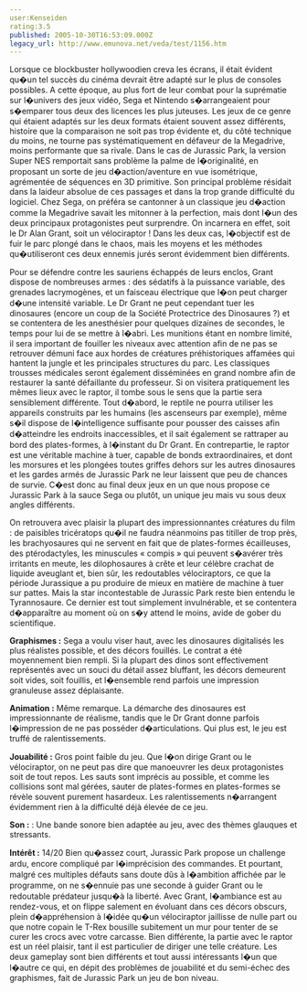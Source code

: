 ```yaml
---
user:Kenseiden
rating:3.5
published: 2005-10-30T16:53:09.000Z
legacy_url: http://www.emunova.net/veda/test/1156.htm
---
```

Lorsque ce blockbuster hollywoodien creva les écrans, il était évident qu�un tel succès du cinéma devrait être adapté sur le plus de consoles possibles. A cette époque, au plus fort de leur combat pour la suprématie sur l�univers des jeux vidéo, Sega et Nintendo s�arrangeaient pour s�emparer tous deux des licences les plus juteuses. Les jeux de ce genre qui étaient adaptés sur les deux formats étaient souvent assez différents, histoire que la comparaison ne soit pas trop évidente et, du côté technique du moins, ne tourne pas systématiquement en défaveur de la Megadrive, moins performante que sa rivale. Dans le cas de Jurassic Park, la version Super NES remportait sans problème la palme de l�originalité, en proposant un sorte de jeu d�action/aventure en vue isométrique, agrémentée de séquences en 3D primitive. Son principal problème résidait dans la laideur absolue de ces passages et dans la trop grande difficulté du logiciel. Chez Sega, on préféra se cantonner à un classique jeu d�action comme la Megadrive savait les mitonner à la perfection, mais dont l�un des deux principaux protagonistes peut surprendre. On incarnera en effet, soit le Dr Alan Grant, soit un vélociraptor ! Dans les deux cas, l�objectif est de fuir le parc plongé dans le chaos, mais les moyens et les méthodes qu�utiliseront ces deux ennemis jurés seront évidemment bien différents.   

  

Pour se défendre contre les sauriens échappés de leurs enclos, Grant dispose de nombreuses armes : des sédatifs à la puissance variable, des grenades lacrymogènes, et un faisceau électrique que l�on peut charger d�une intensité variable. Le Dr Grant ne peut cependant tuer les dinosaures (encore un coup de la Société Protectrice des Dinosaures ?) et se contentera de les anesthésier pour quelques dizaines de secondes, le temps pour lui de se mettre à l�abri. Les munitions étant en nombre limité, il sera important de fouiller les niveaux avec attention afin de ne pas se retrouver démuni face aux hordes de créatures préhistoriques affamées qui hantent la jungle et les principales structures du parc. Les classiques trousses médicales seront également disséminées en grand nombre afin de restaurer la santé défaillante du professeur. Si on visitera pratiquement les mêmes lieux avec le raptor, il tombe sous le sens que la partie sera sensiblement différente. Tout d�abord, le reptile ne pourra utiliser les appareils construits par les humains (les ascenseurs par exemple), même s�il dispose de l�intelligence suffisante pour pousser des caisses afin d�atteindre les endroits inaccessibles, et il sait également se rattraper au bord des plates-formes, à l�instant du Dr Grant. En contrepartie, le raptor est une véritable machine à tuer, capable de bonds extraordinaires, et dont les morsures et les plongées toutes griffes dehors sur les autres dinosaures et les gardes armés de Jurassic Park ne leur laissent que peu de chances de survie. C�est donc au final deux jeux en un que nous propose ce Jurassic Park à la sauce Sega ou plutôt, un unique jeu mais vu sous deux angles différents.   

  

On retrouvera avec plaisir la plupart des impressionnantes créatures du film : de paisibles tricératops qu�il ne faudra néanmoins pas titiller de trop près, les brachyosaures qui ne servent en fait que de plates-formes écailleuses, des ptérodactyles, les minuscules « compis » qui peuvent s�avérer très irritants en meute, les dilophosaures à crête et leur célèbre crachat de liquide aveuglant et, bien sûr, les redoutables vélociraptors, ce que la période Jurassique a pu produire de mieux en matière de machine à tuer sur pattes. Mais la star incontestable de Jurassic Park reste bien entendu le Tyrannosaure. Ce dernier est tout simplement invulnérable, et se contentera d�apparaître au moment où on s�y attend le moins, avide de gober du scientifique.   

  

**Graphismes :** Sega a voulu viser haut, avec les dinosaures digitalisés les plus réalistes possible, et des décors fouillés. Le contrat a été moyennement bien rempli. Si la plupart des dinos sont effectivement représentés avec un souci du détail assez bluffant, les décors demeurent soit vides, soit fouillis, et l�ensemble rend parfois une impression granuleuse assez déplaisante.   

  

**Animation :** Même remarque. La démarche des dinosaures est impressionnante de réalisme, tandis que le Dr Grant donne parfois l�impression de ne pas posséder d�articulations. Qui plus est, le jeu est truffé de ralentissements.  

  

**Jouabilité :** Gros point faible du jeu. Que l�on dirige Grant ou le vélociraptor, on ne peut pas dire que manoeuvrer les deux protagonistes soit de tout repos. Les sauts sont imprécis au possible, et comme les collisions sont mal gérées, sauter de plates-formes en plates-formes se révèle souvent purement hasardeux. Les ralentissements n�arrangent évidemment rien à la difficulté déjà élevée de ce jeu.  

  

**Son :** : Une bande sonore bien adaptée au jeu, avec des thèmes glauques et stressants.   

  

**Intérêt :** 14/20 Bien qu�assez court, Jurassic Park propose un challenge ardu, encore compliqué par l�imprécision des commandes. Et pourtant, malgré ces multiples défauts sans doute dûs à l�ambition affichée par le programme, on ne s�ennuie pas une seconde à guider Grant ou le redoutable prédateur jusqu�à la liberté. Avec Grant, l�ambiance est au rendez-vous, et on flippe salement en évoluant dans ces décors obscurs, plein d�appréhension à l�idée qu�un vélociraptor jaillisse de nulle part ou que notre copain le T-Rex bousille subitement un mur pour tenter de se curer les crocs avec votre carcasse. Bien différente, la partie avec le raptor est un réel plaisir, tant il est particulier de diriger une telle créature. Les deux gameplay sont bien différents et tout aussi intéressants l�un que l�autre ce qui, en dépit des problèmes de jouabilité et du semi-échec des graphismes, fait de Jurassic Park un jeu de bon niveau.